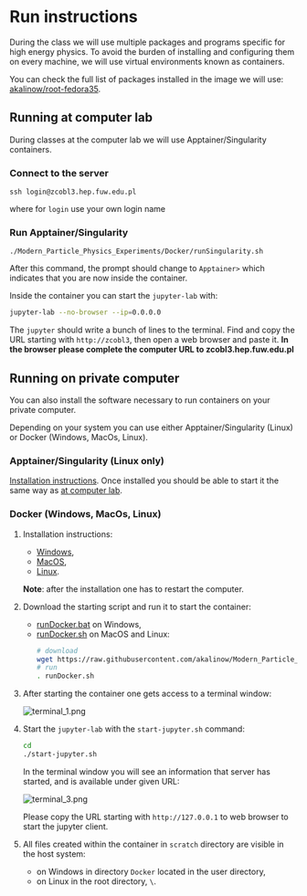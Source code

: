 # Run instructions

During the class we will use multiple packages and programs specific for high energy physics. To avoid the burden of installing and configuring them on every machine, we will use virtual environments known as containers. 

You can check the full list of packages installed in the image we will use: [akalinow/root-fedora35](https://hub.docker.com/r/akalinow/root-fedora35).

## Running at computer lab

During classes at the computer lab we will use Apptainer/Singularity containers. 

### Connect to the server 

```
ssh login@zcobl3.hep.fuw.edu.pl
```

where for `login` use your own login name

### Run Apptainer/Singularity

```
./Modern_Particle_Physics_Experiments/Docker/runSingularity.sh
```

After this command, the prompt should change to `Apptainer>` which indicates that you are now inside the container.

Inside the container you can start the `jupyter-lab` with:

``` sh
jupyter-lab --no-browser --ip=0.0.0.0
```

The `jupyter` should write a bunch of lines to the terminal. Find and copy the URL starting with `http://zcobl3`, then open a web browser and paste it.
**In the browser please complete the computer URL to zcobl3.hep.fuw.edu.pl**

## Running on private computer

You can also install the software necessary to run containers on your private computer.

Depending on your system you can use either Apptainer/Singularity (Linux) or Docker (Windows, MacOs, Linux).

### Apptainer/Singularity (Linux only)

[Installation instructions](https://apptainer.org/user-docs/master/quick_start.html). Once installed you should be able to start it the same way as [at computer lab](#run-apptainersingularity).

### Docker (Windows, MacOs, Linux)

1. Installation instructions:

    - [Windows](https://docs.docker.com/docker-for-windows/),
    - [MacOS](https://docs.docker.com/docker-for-mac/install/),
    - [Linux](https://docs.docker.com/install/linux/docker-ce/fedora/).
    
    **Note**: after the installation one has to restart the computer.

2. Download the starting script and run it to start the container:
    - [runDocker.bat](runDocker.bat) on Windows,
    - [runDocker.sh](runDocker.sh) on MacOS and Linux:
        ```sh
        # download
        wget https://raw.githubusercontent.com/akalinow/Modern_Particle_Physics_Experiments/2021_2022/Docker/runDocker.sh
        # run
        . runDocker.sh
        ```

3. After starting the container one gets access to a terminal window:

    ![terminal_1.png](terminal_1.png)

4. Start the `jupyter-lab` with the `start-jupyter.sh` command:

    ```sh
    cd
    ./start-jupyter.sh
    ```

    In the terminal window you will see an information that server has started, and is available under given URL:

    ![terminal_3.png](terminal_3.png)

    Please copy the URL starting with `http://127.0.0.1` to web browser to start the jupyter client.

5. All files created within the container in `scratch` directory are visible in the host system:
    - on Windows in directory `Docker` located in the user directory,
    - on Linux in the root directory, `\`.

